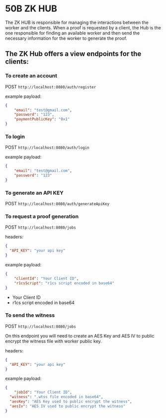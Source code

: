 # 50B ZK HUB

The ZK HUB is responsible for managing the interactions between the worker and the clients. When a proof is requested by a client, the Hub is the one responsible for finding an available worker and then send the necessary information for the worker to generate the proof.

## The ZK Hub offers a view endpoints for the clients:

### To create an account

POST `http://localhost:8080/auth/register`

example payload:
```JSON
{
	"email": "test@gmail.com",
	"password": "123",
	"paymentPublicKey": "0x1"
}
```

### To login

POST `http://localhost:8080/auth/login`

example payload:
```JSON
{
	"email": "test@gmail.com",
	"password": "123"
}
```

### To generate an API KEY

POST `http://localhost:8080/auth/generateApiKey`

### To request a proof generation

POST `http://localhost:8080/jobs`

headers:

```JSON
{
  "API_KEY": "your api key"
}
```

example payload:
```JSON
{
	"clientId": "Your Client ID",
	"r1csScript": "r1cs script encoded in base64"
}
```

* Your Client ID
* r1cs script encoded in base64

### To send the witness

POST `http://localhost:8080/jobs`

On this endpoint you will need to create an AES Key and AES IV to public encrypt the witness file with worker public key.

headers:

```JSON
{
  "API_KEY": "your api key"
}
```

example payload:
```JSON
{
	"jobId": "Your Client ID",
  "witness": ".wtss file encoded in base64",
  "aesKey": "AES Key used to public encrypt the witness",
  "aesIv": "AES IV used to public encrypt the witness"
}
```

